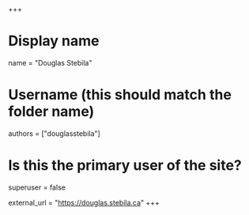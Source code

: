+++
# Display name
name = "Douglas Stebila"

# Username (this should match the folder name)
authors = ["douglasstebila"]

# Is this the primary user of the site?
superuser = false

external_url = "https://douglas.stebila.ca"
+++
